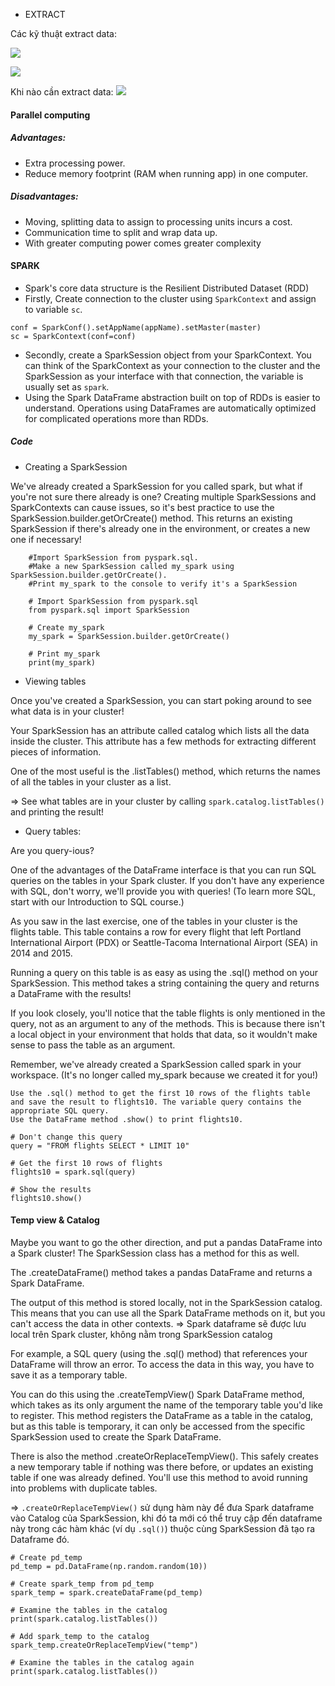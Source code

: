 - EXTRACT

Các kỹ thuật extract data:

![](/assets/images/extract-ibm.png)

![](/assets/images/extract-ibm2.png)

Khi nào cần extract data:
![](/assets/images/extract-use-case.png)



#### Parallel computing

##### Advantages:

- Extra processing power.
- Reduce memory footprint (RAM when running app) in one computer.

##### Disadvantages:

- Moving, splitting data to assign to processing units incurs a cost.
- Communication time to split and wrap data up.
- With greater computing power comes greater complexity

#### SPARK

- Spark's core data structure is the Resilient Distributed Dataset (RDD)
- Firstly, Create connection to the cluster using ``SparkContext`` and assign to variable ``sc``.

```
conf = SparkConf().setAppName(appName).setMaster(master)
sc = SparkContext(conf=conf)
```

- Secondly, create a SparkSession object from your SparkContext. You can think of the SparkContext as your connection to the cluster and the SparkSession as your interface with that connection, the variable is usually set as ``spark``.
- Using the Spark DataFrame abstraction built on top of RDDs is easier to understand. Operations using DataFrames are automatically optimized for complicated operations more than RDDs.


##### Code

- Creating a SparkSession

We've already created a SparkSession for you called spark, but what if you're not sure there already is one? Creating multiple SparkSessions and SparkContexts can cause issues, so it's best practice to use the SparkSession.builder.getOrCreate() method. This returns an existing SparkSession if there's already one in the environment, or creates a new one if necessary!

```
    #Import SparkSession from pyspark.sql.
    #Make a new SparkSession called my_spark using SparkSession.builder.getOrCreate().
    #Print my_spark to the console to verify it's a SparkSession
    
    # Import SparkSession from pyspark.sql
	from pyspark.sql import SparkSession

    # Create my_spark
	my_spark = SparkSession.builder.getOrCreate()

    # Print my_spark
	print(my_spark)
```

- Viewing tables

Once you've created a SparkSession, you can start poking around to see what data is in your cluster!

Your SparkSession has an attribute called catalog which lists all the data inside the cluster. This attribute has a few methods for extracting different pieces of information.

One of the most useful is the .listTables() method, which returns the names of all the tables in your cluster as a list.


=> See what tables are in your cluster by calling ``spark.catalog.listTables()`` and printing the result!


- Query tables:

Are you query-ious?

One of the advantages of the DataFrame interface is that you can run SQL queries on the tables in your Spark cluster. If you don't have any experience with SQL, don't worry, we'll provide you with queries! (To learn more SQL, start with our Introduction to SQL course.)

As you saw in the last exercise, one of the tables in your cluster is the flights table. This table contains a row for every flight that left Portland International Airport (PDX) or Seattle-Tacoma International Airport (SEA) in 2014 and 2015.

Running a query on this table is as easy as using the .sql() method on your SparkSession. This method takes a string containing the query and returns a DataFrame with the results!

If you look closely, you'll notice that the table flights is only mentioned in the query, not as an argument to any of the methods. This is because there isn't a local object in your environment that holds that data, so it wouldn't make sense to pass the table as an argument.

Remember, we've already created a SparkSession called spark in your workspace. (It's no longer called my_spark because we created it for you!)


    Use the .sql() method to get the first 10 rows of the flights table and save the result to flights10. The variable query contains the appropriate SQL query.
    Use the DataFrame method .show() to print flights10.


```
# Don't change this query
query = "FROM flights SELECT * LIMIT 10"

# Get the first 10 rows of flights
flights10 = spark.sql(query)

# Show the results
flights10.show()
```


#### Temp view & Catalog

Maybe you want to go the other direction, and put a pandas DataFrame into a Spark cluster! The SparkSession class has a method for this as well.

The .createDataFrame() method takes a pandas DataFrame and returns a Spark DataFrame.

The output of this method is stored locally, not in the SparkSession catalog. This means that you can use all the Spark DataFrame methods on it, but you can't access the data in other contexts.
=> Spark dataframe sẽ được lưu local trên Spark cluster, không nằm trong SparkSession catalog

For example, a SQL query (using the .sql() method) that references your DataFrame will throw an error. To access the data in this way, you have to save it as a temporary table.

You can do this using the .createTempView() Spark DataFrame method, which takes as its only argument the name of the temporary table you'd like to register. This method registers the DataFrame as a table in the catalog, but as this table is temporary, it can only be accessed from the specific SparkSession used to create the Spark DataFrame.

There is also the method .createOrReplaceTempView(). This safely creates a new temporary table if nothing was there before, or updates an existing table if one was already defined. You'll use this method to avoid running into problems with duplicate tables.

=> ``.createOrReplaceTempView()`` sử dụng hàm này để đưa Spark dataframe vào Catalog của SparkSession, khi đó ta mới có thể truy cập đến dataframe này trong các hàm khác (ví dụ ``.sql()``) thuộc cùng SparkSession đã tạo ra Dataframe đó.


```
# Create pd_temp
pd_temp = pd.DataFrame(np.random.random(10))

# Create spark_temp from pd_temp
spark_temp = spark.createDataFrame(pd_temp)

# Examine the tables in the catalog
print(spark.catalog.listTables())

# Add spark_temp to the catalog
spark_temp.createOrReplaceTempView("temp")

# Examine the tables in the catalog again
print(spark.catalog.listTables())
```
